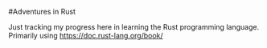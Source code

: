 #Adventures in Rust

Just tracking my progress here in learning the Rust programming language. 
Primarily using https://doc.rust-lang.org/book/
